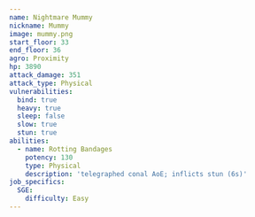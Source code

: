 ```yaml
---
name: Nightmare Mummy
nickname: Mummy
image: mummy.png
start_floor: 33
end_floor: 36
agro: Proximity
hp: 3890
attack_damage: 351
attack_type: Physical
vulnerabilities:
  bind: true
  heavy: true
  sleep: false
  slow: true
  stun: true
abilities:
  - name: Rotting Bandages
    potency: 130
    type: Physical
    description: 'telegraphed conal AoE; inflicts stun (6s)'
job_specifics:
  SGE:
    difficulty: Easy
---
```

